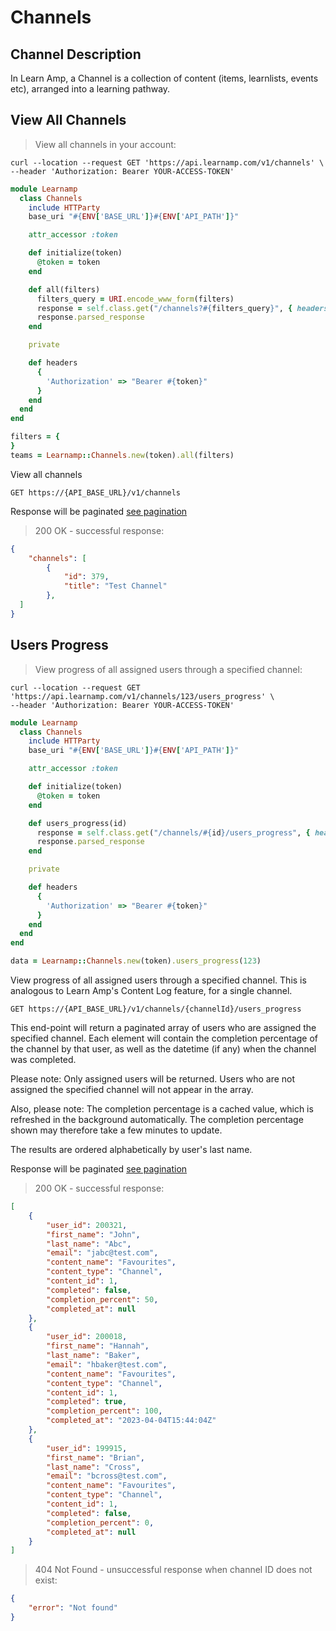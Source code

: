# Channels

## Channel Description

In Learn Amp, a Channel is a collection of content (items, learnlists, events etc), arranged into a learning pathway.

## View All Channels

> View all channels in your account:

```shell
curl --location --request GET 'https://api.learnamp.com/v1/channels' \
--header 'Authorization: Bearer YOUR-ACCESS-TOKEN'
```

```ruby
module Learnamp
  class Channels
    include HTTParty
    base_uri "#{ENV['BASE_URL']}#{ENV['API_PATH']}"

    attr_accessor :token

    def initialize(token)
      @token = token
    end

    def all(filters)
      filters_query = URI.encode_www_form(filters)
      response = self.class.get("/channels?#{filters_query}", { headers: headers })
      response.parsed_response
    end

    private

    def headers
      {
        'Authorization' => "Bearer #{token}"
      }
    end
  end
end

filters = {
}
teams = Learnamp::Channels.new(token).all(filters)
```

View all channels

`GET https://{API_BASE_URL}/v1/channels`

Response will be paginated [see pagination](#pagination)

> 200 OK - successful response:

```json
{
    "channels": [
        {
            "id": 379,
            "title": "Test Channel"
        },
  ]
}

```

## Users Progress

> View progress of all assigned users through a specified channel:

```shell
curl --location --request GET 'https://api.learnamp.com/v1/channels/123/users_progress' \
--header 'Authorization: Bearer YOUR-ACCESS-TOKEN'
```

```ruby
module Learnamp
  class Channels
    include HTTParty
    base_uri "#{ENV['BASE_URL']}#{ENV['API_PATH']}"

    attr_accessor :token

    def initialize(token)
      @token = token
    end

    def users_progress(id)
      response = self.class.get("/channels/#{id}/users_progress", { headers: headers })
      response.parsed_response
    end

    private

    def headers
      {
        'Authorization' => "Bearer #{token}"
      }
    end
  end
end

data = Learnamp::Channels.new(token).users_progress(123)
```

View progress of all assigned users through a specified channel. This is analogous to Learn Amp's Content Log feature, for a single channel.

`GET https://{API_BASE_URL}/v1/channels/{channelId}/users_progress`

This end-point will return a paginated array of users who are assigned the specified channel. Each element will contain the completion percentage of the channel by that user, as well as the datetime (if any) when the channel was completed.

Please note: Only assigned users will be returned. Users who are not assigned the specified channel will not appear in the array.

Also, please note: The completion percentage is a cached value, which is refreshed in the background automatically. The completion percentage shown may therefore take a few minutes to update.

The results are ordered alphabetically by user's last name.

Response will be paginated [see pagination](#pagination)

> 200 OK - successful response:

```json
[
    {
        "user_id": 200321,
        "first_name": "John",
        "last_name": "Abc",
        "email": "jabc@test.com",
        "content_name": "Favourites",
        "content_type": "Channel",
        "content_id": 1,
        "completed": false,
        "completion_percent": 50,
        "completed_at": null
    },
    {
        "user_id": 200018,
        "first_name": "Hannah",
        "last_name": "Baker",
        "email": "hbaker@test.com",
        "content_name": "Favourites",
        "content_type": "Channel",
        "content_id": 1,
        "completed": true,
        "completion_percent": 100,
        "completed_at": "2023-04-04T15:44:04Z"
    },
    {
        "user_id": 199915,
        "first_name": "Brian",
        "last_name": "Cross",
        "email": "bcross@test.com",
        "content_name": "Favourites",
        "content_type": "Channel",
        "content_id": 1,
        "completed": false,
        "completion_percent": 0,
        "completed_at": null
    }
]

```

> 404 Not Found - unsuccessful response when channel ID does not exist:

```json
{
    "error": "Not found"
}
```
